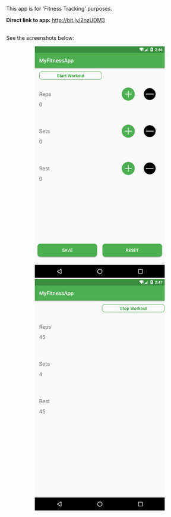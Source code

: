 This app is for 'Fitness Tracking' purposes.<br />

<b>Direct link to app:</b> http://bit.ly/2nzUDM3<br /><br />

See the screenshots below:<br />

<p align="center">
  <img src="https://github.com/CodeSpurt/MyFitnessApp/blob/master/app/src/main/res/drawable/screenshot_1.png" width="350"/>
  <img src="https://github.com/CodeSpurt/MyFitnessApp/blob/master/app/src/main/res/drawable/screenshot_2.png" width="350"/>
</p>
